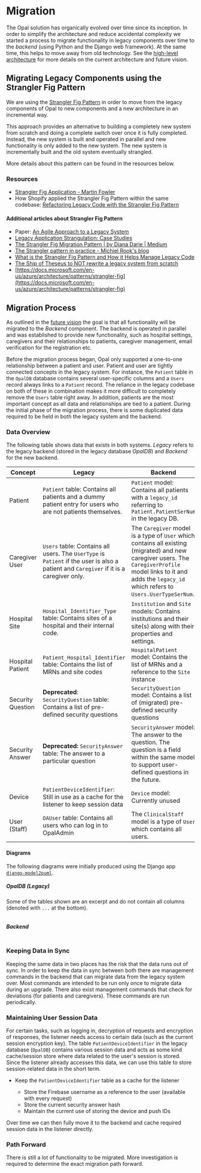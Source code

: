 # Migration

The Opal solution has organically evolved over time since its inception.
In order to simplify the architecture and reduce accidental complexity we started a process to migrate functionality in legacy components over time to the _backend_ (using Python and the Django web framework).
At the same time, this helps to move away from old technology.
See the [high-level architecture](architecture.md#high-level-architecture) for more details on the current architecture and future vision.

## Migrating Legacy Components using the Strangler Fig Pattern

We are using the [Strangler Fig Pattern](https://martinfowler.com/bliki/StranglerFigApplication.html) in order to move from the legacy components of Opal to new components and a new architecture in an incremental way.

This approach provides an alternative to building a completely new system from scratch and doing a complete switch over once it is fully completed.
Instead, the new system is built and operated in parallel and new functionality is only added to the new system.
The new system is incrementally built and the old system eventually strangled.

More details about this pattern can be found in the resources below.

### Resources

* [Strangler Fig Application - Martin Fowler](https://martinfowler.com/bliki/StranglerFigApplication.html)
* How Shopify applied the Strangler Fig Pattern within the same codebase: [Refactoring Legacy Code with the Strangler Fig Pattern](https://shopify.engineering/refactoring-legacy-code-strangler-fig-pattern)

#### Additional articles about Strangler Fig Pattern

* Paper: [An Agile Approach to a Legacy System](http://cdn.pols.co.uk/papers/agile-approach-to-legacy-systems.pdf)
* [Legacy Application Strangulation: Case Studies](https://paulhammant.com/2013/07/14/legacy-application-strangulation-case-studies/)
* [The Strangler Fig Migration Pattern | by Diana Darie | Medium](https://dianadarie.medium.com/the-strangler-fig-migration-pattern-2e20a7350511)
* [The Strangler pattern in practice - Michiel Rook's blog](https://www.michielrook.nl/2016/11/strangler-pattern-practice/)
* [What is the Strangler Fig Pattern and How it Helps Manage Legacy Code](https://www.freecodecamp.org/news/what-is-the-strangler-pattern-in-software-development/)
* [The Ship of Theseus to NOT rewrite a legacy system from scratch](https://understandlegacycode.com/blog/ship-of-theseus-avoid-rewrite-legacy-system/)
* [https://docs.microsoft.com/en-us/azure/architecture/patterns/strangler-fig](https://docs.microsoft.com/en-us/azure/architecture/patterns/strangler-fig)

## Migration Process

As outlined in the [future vision](architecture.md#future-vision) the goal is that all functionality will be migrated to the _Backend_ component.
The backend is operated in parallel and was established to provide new functionality, such as hospital settings, caregivers and their relationships to patients, caregiver management, email verification for the registration etc.

Before the migration process began, Opal only supported a one-to-one relationship between a patient and user.
Patient and user are tightly connected concepts in the legacy system.
For instance, the `Patient` table in the `OpalDB` database contains several user-specific columns and a `Users` record always links to a `Patient` record.
The reliance in the legacy codebase on both of these in combination makes it more difficult to completely remove the `Users` table right away.
In addition, patients are the most important concept as all data and relationships are tied to a patient.
During the initial phase of the migration process, there is some duplicated data required to be held in both the legacy system and the backend.

### Data Overview

The following table shows data that exists in both systems.
_Legacy_ refers to the legacy backend (stored in the legacy database _OpalDB_) and _Backend_ for the new backend.

| Concept     | Legacy            | Backend                               |
| ----------- | ----------------- | ------------------------------------- |
| Patient     | `Patient` table: Contains all patients and a dummy patient entry for users who are not patients themselves. | `Patient` model: Contains all patients with a `legacy_id` referring to `Patient.PatientSerNum` in the legacy DB. |
| Caregiver User | `Users` table: Contains all users. The `UserType` is `Patient` if the user is also a patient and `Caregiver` if it is a caregiver only. | The `Caregiver` model is a type of `User` which contains all existing (migrated) and new caregiver users. The `CaregiverProfile` model links to it and adds the `legacy_id` which refers to `Users.UserTypeSerNum`. |
| Hospital Site | `Hospital_Identifier_Type` table: Contains sites of a hospital and their internal code. | `Institution` and `Site` models: Contains institutions and their site(s) along with their properties and settings. |
| Hospital Patient | `Patient_Hospital_Identifier` table: Contains the list of MRNs and site codes | `HospitalPatient` model: Contains the list of MRNs and a reference to the `Site` instance |
| Security Question | **Deprecated**: `SecurityQuestion` table: Contains a list of pre-defined security questions | `SecurityQuestion` model: Contains a list of (migrated) pre-defined security questions |
| Security Answer | **Deprecated:** `SecurityAnswer` table: The answer to a particular question | `SecurityAnswer` model: The answer to the question. The question is a field within the same model to support user-defined questions in the future. |
| Device | `PatientDeviceIdentifier`: Still in use as a cache for the listener to keep session data | `Device` model: Currently unused |
| User (Staff) | `OAUser` table: Contains all users who can log in to OpalAdmin | The `ClinicalStaff` model is a type of `User` which contains all users. |

#### Diagrams

The following diagrams were initially produced using the Django app [`django-model2puml`](https://github.com/sen-den/django-model2puml).

##### OpalDB (Legacy)

Some of the tables shown are an excerpt and do not contain all columns (denoted with `...` at the bottom).

```plantuml source="docs/architecture/diagrams/migration/userdata_legacy.puml"
```

##### Backend

```plantuml source="docs/architecture/diagrams/migration/userdata_backend.puml"
```

### Keeping Data in Sync

Keeping the same data in two places has the risk that the data runs out of sync.
In order to keep the data in sync between both there are management commands in the backend that can migrate data from the legacy system over.
Most commands are intended to be run only once to migrate data during an upgrade.
There also exist management commands that check for deviations (for patients and caregivers).
These commands are run periodically.

### Maintaining User Session Data

For certain tasks, such as logging in, decryption of requests and encryption of responses, the listener needs access to certain data (such as the current session encryption key).
The table `PatientDeviceIdentifier` in the legacy database (`OpalDB`) contains various session data and acts as some kind cache/session store where data related to the user's session is stored.
Since the listener already accesses this data, we can use this table to store session-related data in the short term.

* Keep the `PatientDeviceIdentifier` table as a cache for the listener

    * Store the Firebase username as a reference to the user (available with every request)
    * Store the current security answer hash
    * Maintain the current use of storing the device and push IDs

Over time we can then fully move it to the backend and cache required session data in the listener directly.

### Path Forward

There is still a lot of functionality to be migrated.
More investigation is required to determine the exact migration path forward.
